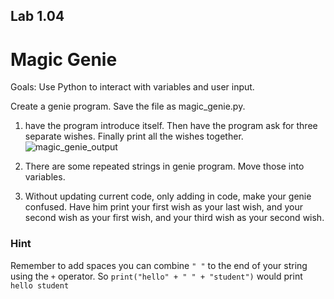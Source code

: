 ## Lab 1.04
# Magic Genie

Goals: Use Python to interact with variables and user input. 

Create a genie program. Save the file as magic_genie.py. 

1. have the program introduce itself. Then have the program ask for three separate wishes. Finally print all the wishes together. ![magic_genie_output]()

2.  There are some repeated strings in genie program. Move those into variables.   

3.  Without updating current code, only adding in code, make your genie confused. Have him print your first wish as your last wish, and your second wish as your first wish, and your third wish as your second wish.  

### Hint 
Remember to add spaces you can combine `" "`  to the end of your string using the `+` operator. So `print("hello" + " " + "student")` would print `hello student`